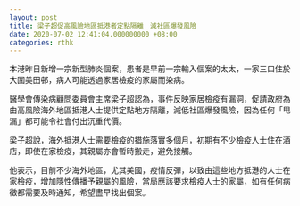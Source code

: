```yaml
---
layout: post
title: 梁子超促高風險地區抵港者定點隔離　減社區爆發風險
date: 2020-07-02 12:41:04.000000000 +08:00
categories: rthk
---
```


本港昨日新增一宗新型肺炎個案，患者是早前一宗輸入個案的太太，一家三口住於大圍美田邨，病人可能透過家居檢疫的家屬而染病。

醫學會傳染病顧問委員會主席梁子超認為，事件反映家居檢疫有漏洞，促請政府為由高風險海外地區抵港人士提供定點地方隔離，減低社區爆發風險，因為任何「甩漏」都可能令社會付出沉重代價。

梁子超說，海外抵港人士需要檢疫的措施落實多個月，初期有不少檢疫人士住在酒店，即使在家檢疫，其親屬亦會暫時搬走，避免接觸。

他表示，目前不少海外地區，尤其美國，疫情反彈，以致由這些地方抵港的人士在家檢疫，增加隱性傳播予親屬的風險，當局應該要求檢疫人士的家屬，如有任何病徵都需要及時通知，希望盡早找出個案。
